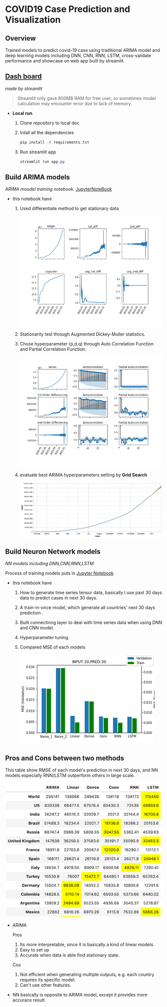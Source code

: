 # COVID19 Case Prediction and Visualization

## Overview

Trained models  to predict covid-19 case using traditional ARIMA model and deep learning models including DNN, CNN, RNN, LSTM, cross-validate performance and showcase on web app built by streamlit.

## [Dash board](https://share.streamlit.io/scleeza/covid19visualization/app.py)  

*made by streamlit*

   >Streamlit only gave 800MB RAM for free user, so sometimes model calculation may encounter error due to lack of memory.

- **Local run**

    1. Clone repository to local doc
    
    2. Intall all the dependencies
        ```powershell
        pip install -r requirements.txt 
        ```
    3. Run streamlit app
        ```powershell
        streamlit run app.py
        ```
## Build ARIMA models

*ARIMA moodel training notebook.* [JupyterNoteBook](https://github.com/scleeza/COVID19Visualization/blob/master/arima.ipynb)

-  this notebook have
    1. Used differentiate method to get stationary data
    
        ![result](_images/diff.png)
        
    2. Stationarity test through Augmented Dickey-Muller statistics.
    3. Chose hyperparameter (p,d,q) through Auto Correlation Function and Partial Correlation Function.
    
        ![acfpacf](_images/acf.png)
        
    3. evaluate best ARIMA hyperparameters setting by **Grid Search**
    
        ![trend](_images/trend.png)

## Build Neuron Network models

*NN models including DNN,CNN,RNN,LSTM*

Process of training models puts in [Jupyter Notebook](https://github.com/scleeza/COVID19Visualization/blob/master/rnn_final.ipynb)

- this notebook have
    1. How to generate time series tensor data, basically I use past 30 days data to predict cases in next 30 days.
    2. A train-in-once model, which generate all countries' next 30 days prediction .
    3. Built connectinng layer to deal with time series data when using DNN and CNN model.
    4. Hyperparameter tuning.
    5. Compared MSE of each models
    
        ![model_compare](_images/models_comparsion.png)
    
## Pros and Cons between two methods  

This table show RMSE of each model's prediction in next 30 days, and NN models especially RNN/LSTM outperform others in large scale.

![Comparsion](_images/Top20.png)

- ARIMA

    Pros
    1. Its more interpretable, since it is basically a kind of linear models. 
    2. Easy to set up
    3. Accurate when data is able find stationary state.
    
    Cos
    1. Not efficient when generating multiple outputs, e.g. each country requires its specific model.
    2. Can't use other features.
    
- NN
    basically is opposite to ARIMA model, except it provides more accurace result.
